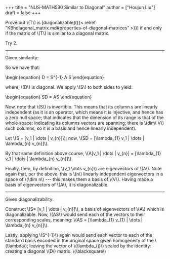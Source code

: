 +++
title = "NUS-MATH530 Similar to Diagonal"
author = ["Houjun Liu"]
draft = false
+++

Prove but \\(T\\) is [diagonalizable]({{< relref "KBhdiagonal_matrix.md#properties-of-diagonal-matrices" >}}) if and only if the matrix of \\(T\\) is similar to a diagonal matrix.

Try 2.

---

Given similarity:

So we have that:

\begin{equation}
D = S^{-1} A S
\end{equation}

where, \\(D\\) is diagonal. We apply \\(S\\) to both sides to yield:

\begin{equation}
SD = AS
\end{equation}

Now, note that \\(S\\) is invertible. This means that its column s are linearly independent (as it is an operator, which means it is injective, and hence has a zero null space; that indicates that the dimension of its range is that of the whole space: indicating its columns vectors are spanning; there is \\(dim\ V\\) such columns, so it is a basis and hence linearly independent).

Let \\(S = [v\_1 | \dots | v\_{n}]\\); now, \\(SD = [\lambda\_{1} v\_1 | \dots | \lambda\_{n} v\_{n}]\\).

By that same definition above course, \\(A[v\_1 | \dots | v\_{n}] = [\lambda\_{1} v\_1 | \dots | \lambda\_{n} v\_{n}]\\).

Finally, then, by definition, \\(v\_1 \dots v\_{n}\\) are eigenvectors of \\(A\\). Note again that, per the above, this is \\(n\\) linearly independent eigenvectors in a space of \\(\dim n\\) --- this makes them a basis of \\(V\\). Having made a basis of eigenvectors of \\(A\\), it is diagonalizable.

---

Given diagonalizability:

Construct \\(S= [v\_1 | \dots | v\_{n}]\\), a basis of eigenvectors of \\(A\\) which is diagonalizable. Now, \\(AS\\) would send each of the vectors to their corresponding scales, meaning: \\(AS = [\lambda\_{1} v\_{1} | \dots | \lambda\_{n} v\_{n}]\\).

Lastly, applying \\(S^{-1}\\) again would send each vector to each of the standard basis encoded in the original space given homogeneity of the \\(\lambda\\); leaving the vector of \\(\lambda\_{j}\\) scaled by the identity: creating a diagonal \\(D\\) matrix. \\(\blacksquare\\)